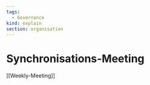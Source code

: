 ```yaml
---
tags:
  - Governance
kind: explain
section: organisation
---
```


# Synchronisations-Meeting

[[Weekly-Meeting]]
